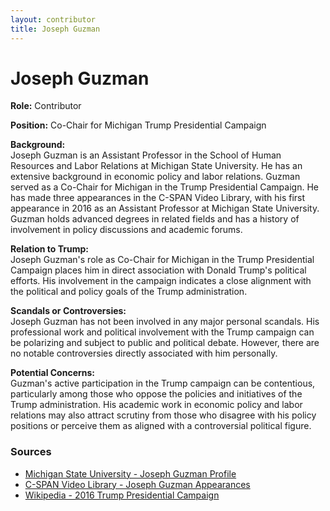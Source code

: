 ```yaml
---
layout: contributor
title: Joseph Guzman
---
```


# Joseph Guzman

**Role:** Contributor

**Position:** Co-Chair for Michigan Trump Presidential Campaign

**Background:**  
Joseph Guzman is an Assistant Professor in the School of Human Resources and Labor Relations at Michigan State University. He has an extensive background in economic policy and labor relations. Guzman served as a Co-Chair for Michigan in the Trump Presidential Campaign. He has made three appearances in the C-SPAN Video Library, with his first appearance in 2016 as an Assistant Professor at Michigan State University. Guzman holds advanced degrees in related fields and has a history of involvement in policy discussions and academic forums.

**Relation to Trump:**  
Joseph Guzman's role as Co-Chair for Michigan in the Trump Presidential Campaign places him in direct association with Donald Trump's political efforts. His involvement in the campaign indicates a close alignment with the political and policy goals of the Trump administration.

**Scandals or Controversies:**  
Joseph Guzman has not been involved in any major personal scandals. His professional work and political involvement with the Trump campaign can be polarizing and subject to public and political debate. However, there are no notable controversies directly associated with him personally.

**Potential Concerns:**  
Guzman's active participation in the Trump campaign can be contentious, particularly among those who oppose the policies and initiatives of the Trump administration. His academic work in economic policy and labor relations may also attract scrutiny from those who disagree with his policy positions or perceive them as aligned with a controversial political figure.

### Sources
- [Michigan State University - Joseph Guzman Profile](https://hrlr.msu.edu/joseph-guzman)
- [C-SPAN Video Library - Joseph Guzman Appearances](https://www.c-span.org/person/?josephguzman)
- [Wikipedia - 2016 Trump Presidential Campaign](https://en.wikipedia.org/wiki/Donald_Trump_2016_presidential_campaign)
